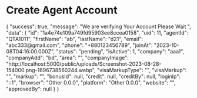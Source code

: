 # Create Agent Account

<!--Specify request and response samples manually. 
You can add the sample inside the <sample> element or include it from a file using the 'src' attribute.-->

<api-endpoint openapi-path="./../openapi.yaml" endpoint="/agent/create_agent" method="post">
    <request>
        <sample src="examples.json" include-lines="1-10"/>
    </request>
    <response type="default">
        <sample>
{
    "success": true,
    "message": "We are verifying Your Account Please Wait ",
    "data": {
        "id": "1a4e74e109a749fd95903ee8ccea0158",
        "uid": 11,
        "agentId": "QTA1011",
        "firstName": "ab",
        "lastName": "d21",
        "email": "abc333@gmail.com",
        "phone": "+880123456789",
        "joinAt": "2023-10-08T04:16:00.000Z",
        "status": "pending",
        "isActive": 1,
        "company": "aaa1",
        "companyAdd": "bd",
        "area": "",
        "companyImage": "http://localhost:5000/public/uploads/Screenshot-2023-08-28-154000.png-1696738560244.webp",
        "visaMarkupType": "",
        "visaMarkup": "",
        "markup": "",
        "bonusId": null,
        "credit": null,
        "creditBy": null,
        "loginIp": "::1",
        "browser": "Other 0.0.0",
        "platform": "Other 0.0.0",
        "website": "",
        "approvedBy": null
    }
}
        </sample>
    </response>
</api-endpoint>
